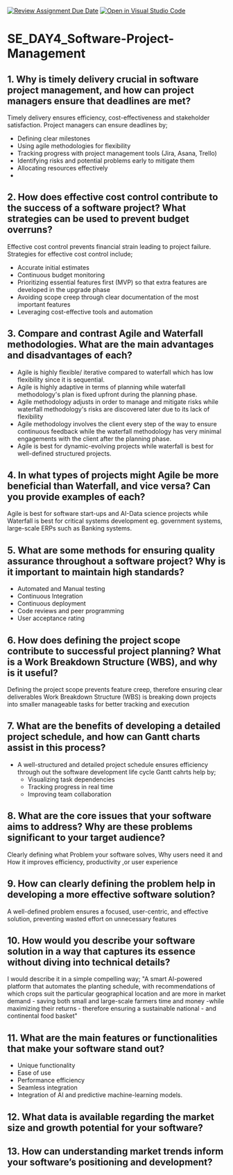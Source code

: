 [![Review Assignment Due Date](https://classroom.github.com/assets/deadline-readme-button-22041afd0340ce965d47ae6ef1cefeee28c7c493a6346c4f15d667ab976d596c.svg)](https://classroom.github.com/a/9pw6JKcu)
[![Open in Visual Studio Code](https://classroom.github.com/assets/open-in-vscode-2e0aaae1b6195c2367325f4f02e2d04e9abb55f0b24a779b69b11b9e10269abc.svg)](https://classroom.github.com/online_ide?assignment_repo_id=18459376&assignment_repo_type=AssignmentRepo)
# SE_DAY4_Software-Project-Management
## 1. Why is timely delivery crucial in software project management, and how can project managers ensure that deadlines are met?
Timely delivery ensures efficiency, cost-effectiveness and stakeholder satisfaction.
Project managers can ensure deadlines by;
- Defining clear milestones
- Using agile methodologies for flexibility
- Tracking progress with project management tools (Jira, Asana, Trello)
- Identifying risks and potential problems early to mitigate them
- Allocating resources effectively
- 
## 2. How does effective cost control contribute to the success of a software project? What strategies can be used to prevent budget overruns?
Effective cost control prevents financial strain leading to project failure. 
Strategies for effective cost control include;
- Accurate initial estimates
- Continuous budget monitoring
- Prioritizing essential features first (MVP) so that extra features are developed in the upgrade phase
- Avoiding scope creep through clear documentation of the most important features
- Leveraging cost-effective tools and automation

## 3. Compare and contrast Agile and Waterfall methodologies. What are the main advantages and disadvantages of each?
- Agile is highly flexible/ iterative compared to waterfall which has low flexibility since it is sequential.
- Agile is highly adaptive in terms of planning while waterfall methodology's plan is fixed upfront during the planning phase.
- Agile methodology adjusts in order to manage and mitigate risks while waterfall methodology's risks are discovered later due to its lack of flexibility
- Agile methodology involves the client every step of the way to ensure continuous feedback while the waterfall methodology has very minimal engagements with the client after the planning phase.
- Agile is best for dynamic-evolving projects while waterfall is best for well-defined structured projects.

## 4. In what types of projects might Agile be more beneficial than Waterfall, and vice versa? Can you provide examples of each?
Agile is best for software start-ups and AI-Data science projects while Waterfall is best for critical systems development eg. government systems, large-scale ERPs such as Banking systems. 

## 5. What are some methods for ensuring quality assurance throughout a software project? Why is it important to maintain high standards?
- Automated and Manual testing
- Continuous Integration
- Continuous deployment
- Code reviews and peer programming
- User acceptance rating

## 6. How does defining the project scope contribute to successful project planning? What is a Work Breakdown Structure (WBS), and why is it useful?
Defining the project scope prevents feature creep, therefore ensuring clear deliverables
Work Breakdown Structure (WBS) is breaking down projects into smaller manageable tasks for better tracking and execution

## 7. What are the benefits of developing a detailed project schedule, and how can Gantt charts assist in this process?
- A well-structured and detailed project schedule ensures efficiency through out the software development life cycle
  Gantt cahrts help by;
  - Visualizing task dependencies
  - Tracking progress in real time
  - Improving team collaboration
    
## 8. What are the core issues that your software aims to address? Why are these problems significant to your target audience?
Clearly defining what Problem your software solves, Why users need it and How it improves efficiency, productivity ,or user experience

## 9. How can clearly defining the problem help in developing a more effective software solution?
A well-defined problem ensures a focused, user-centric, and effective solution, preventing wasted effort on unnecessary features

## 10. How would you describe your software solution in a way that captures its essence without diving into technical details?
I would describe it in a simple compelling way;
"A smart AI-powered platform that automates the planting schedule, with recommendations of which crops suit the particular geographical location and are more in market demand - saving both small and large-scale farmers time and money -while maximizing their returns - therefore ensuring a sustainable national - and continental food basket"

## 11. What are the main features or functionalities that make your software stand out?
- Unique functionality
- Ease of use
- Performance efficiency
- Seamless integration
- Integration of AI and predictive machine-learning models.
  
## 12. What data is available regarding the market size and growth potential for your software?

## 13. How can understanding market trends inform your software’s positioning and development?
